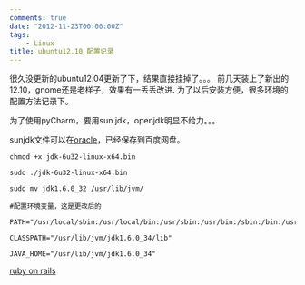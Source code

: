 ```yaml
---
comments: true
date: "2012-11-23T00:00:00Z"
tags:
    - Linux
title: ubuntu12.10 配置记录
---
```

很久没更新的ubuntu12.04更新了下，结果直接挂掉了。。。
前几天装上了新出的12.10，gnome还是老样子，效果有一丢丢改进.
为了以后安装方便，很多环境的配置方法记录下。

为了使用pyCharm，要用sun jdk，openjdk明显不给力。。。

sunjdk文件可以在[oracle](http://www.oracle.com/technetwork/java/javase/downloads/jdk7u9-downloads-1859576.html)，已经保存到百度网盘。

	chmod +x jdk-6u32-linux-x64.bin

	sudo ./jdk-6u32-linux-x64.bin

	sudo mv jdk1.6.0_32 /usr/lib/jvm/

	#配置环境变量，这是更改后的

	PATH="/usr/local/sbin:/usr/local/bin:/usr/sbin:/usr/bin:/sbin:/bin:/usr/games:/usr/local/games:/usr/local/jvm/jdk1.6.0_34/bin" 
	     
	CLASSPATH="/usr/lib/jvm/jdk1.6.0_34/lib"
	 
	JAVA_HOME="/usr/lib/jvm/jdk1.6.0_34"


<!--more-->
[ruby on rails](http://ruby-china.org/wiki/install_ruby_guide)
